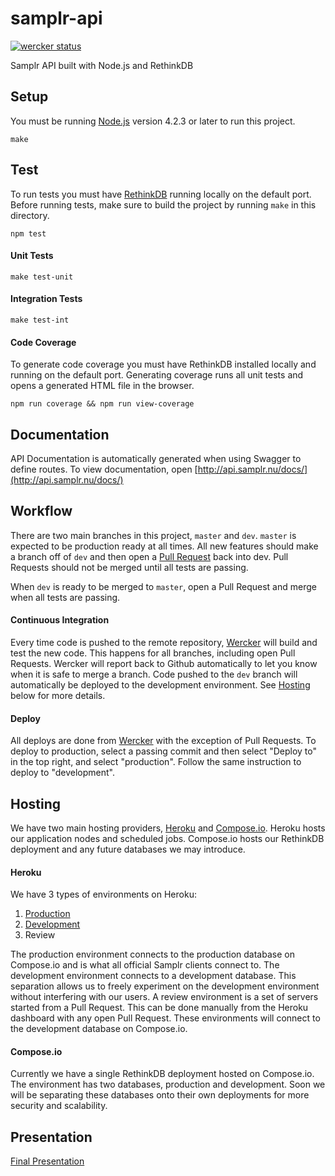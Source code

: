 samplr-api
==========

[![wercker status](https://app.wercker.com/status/74d737510390fe618b54f0c481675b92/s/master "wercker status")](https://app.wercker.com/project/bykey/74d737510390fe618b54f0c481675b92)

Samplr API built with Node.js and RethinkDB

## Setup
You must be running [Node.js](https://nodejs.org/en/) version 4.2.3 or later to run this project.
```
make
```

## Test
To run tests you must have [RethinkDB](http://rethinkdb.com/docs/install/) running locally on the default port. Before running tests, make sure to build the project by running `make` in this directory.
```
npm test
```

#### Unit Tests
```
make test-unit
```

#### Integration Tests
```
make test-int
```

#### Code Coverage
To generate code coverage you must have RethinkDB installed locally and running on the default port. Generating coverage runs all unit tests and opens a generated HTML file in the browser.
```
npm run coverage && npm run view-coverage
```

## Documentation
API Documentation is automatically generated when using Swagger to define routes. To view documentation, open [http://api.samplr.nu/docs/](http://api.samplr.nu/docs/)

## Workflow
There are two main branches in this project, `master` and `dev`. `master` is expected to be production ready at all times. All new features should make a branch off of `dev` and then open a [Pull Request](https://developer.github.com/v3/pulls/) back into dev. Pull Requests should not be merged until all tests are passing.

When `dev` is ready to be merged to `master`, open a Pull Request and merge when all tests are passing.

#### Continuous Integration
Every time code is pushed to the remote repository, [Wercker](https://app.wercker.com/#applications/5649495fcf52f280570cbc8e) will build and test the new code. This happens for all branches, including open Pull Requests. Wercker will report back to Github automatically to let you know when it is safe to merge a branch. Code pushed to the `dev` branch will automatically be deployed to the development environment. See [Hosting](#hosting) below for more details.

#### Deploy
All deploys are done from [Wercker](https://app.wercker.com/#applications/5649495fcf52f280570cbc8e) with the exception of Pull Requests. To deploy to production, select a passing commit and then select "Deploy to" in the top right, and select "production". Follow the same instruction to deploy to "development".

## Hosting
We have two main hosting providers, [Heroku](https://www.heroku.com) and [Compose.io](https://www.compose.io). Heroku hosts our application nodes and scheduled jobs. Compose.io hosts our RethinkDB deployment and any future databases we may introduce.

#### Heroku
We have 3 types of environments on Heroku:

1. [Production](https://samplr-api-prod.herokuapp.com)
2. [Development](https://samplr-api-dev.herokuapp.com)
3. Review

The production environment connects to the production database on Compose.io and is what all official Samplr clients connect to. The development environment connects to a development database. This separation allows us to freely experiment on the development environment without interfering with our users. A review environment is a set of servers started from a Pull Request. This can be done manually from the Heroku dashboard with any open Pull Request. These environments will connect to the development database on Compose.io.

#### Compose.io
Currently we have a single RethinkDB deployment hosted on Compose.io. The environment has two databases, production and development. Soon we will be separating these databases onto their own deployments for more security and scalability.

## Presentation

[Final Presentation](http://bit.ly/2d7rIdA)
